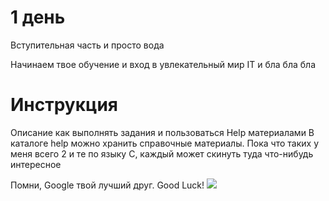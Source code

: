 # 1 день

Вступительная часть и просто вода

Начинаем твое обучение и вход в увлекательный мир IT и бла бла бла

# Инструкция

Описание как выполнять задания и пользоваться Help материалами
В каталоге help можно хранить справочные материалы. Пока что таких у меня всего 2 и те по языку С, каждый может скинуть туда что-нибудь интересное

Помни, Google твой лучший друг. Good Luck!
![](../img/rtfm.jpg)
